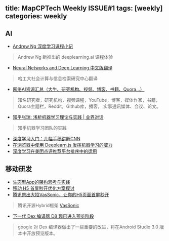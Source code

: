 title: MapCPTech Weekly ISSUE#1
tags: [weekly]
categories: weekly
---

## AI

- [Andrew Ng 深度学习课程小记](https://mp.weixin.qq.com/s?__biz=MjM5ODkzMzMwMQ==&mid=2650408397&idx=1&sn=e4e78b2ed73a9c179a5dbc7c5adb6058)
> Andrew Ng 新推出的 deeplearning.ai 课程体验
- [Neural Networks and Deep Learning 中文版翻译](https://mp.weixin.qq.com/s?__biz=MzIxMjAzNDY5Mg==&mid=503307054&idx=1&sn=d20623df35d1771dc548d545ed38f318)
> 哈工大社会计算与信息检索研究中心翻译
- [网络AI资源汇总（大牛、研究机构、视频、博客、书籍、Quora...）](http://mp.weixin.qq.com/s?__biz=MzAwNDI4ODcxNA==&mid=2652245394&idx=2&sn=dc92afc7111eb83e21e92301f1b7ba3d)
> 知名研究者，研究机构，视频课程，YouTube，博客，媒体作家，书籍，Quora主题栏，Reddit，Github库，播客， 实事通讯媒体、会议、论文。
- [知乎张瑞: 浅析机器学习理论与实践 | 业界对话](https://mp.weixin.qq.com/s?__biz=MzIwMTc4ODE0Mw==&mid=2247485226&idx=1&sn=6d5c2c5c37de0acdff3720e18bc8ca73)
> 知乎机器学习团队的实践
- [深度学习入门：几幅手稿讲解CNN](http://johnhany.net/2017/08/deep-learning-intro-hand-scripts-for-cnn/)
- [在浏览器中使用 Deeplearn.js 发挥机器学习的威力](http://developers.googleblog.cn/2017/08/deeplearnjs.html)
- [深度学习在美团点评推荐平台排序中的运用](https://mp.weixin.qq.com/s/sMzpAh870Z4MuLiGYxXqkA)


## 移动研发

- [生态型App的架构思考与实践](https://mp.weixin.qq.com/s?__biz=MzA3ODg4MDk0Ng==&mid=2651113486&idx=1&sn=575ebf3b4711801baba050099941d9f4)
- [移动 H5 首屏秒开优化方案探讨](http://blog.cnbang.net/tech/3477)
- [腾讯祭出大招VasSonic，让你的H5页面首屏秒开](https://mp.weixin.qq.com/s/zOygJ0mqQ0oyXQgtc2lf3A)
> 腾讯开源Hybrid框架 [VasSonic](https://github.com/Tencent/VasSonic)
- [下一代 Dex 编译器 D8 现已进入预览阶段](http://developers.googleblog.cn/2017/08/draft-android-dex.html)
> google 对 Dex 编译器做出了一些重要的改进，将在Android Studio 3.0 版本中开放预览版本。


